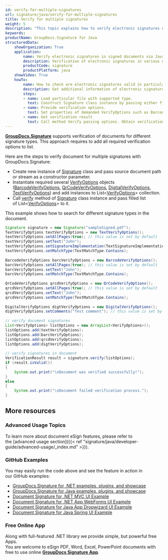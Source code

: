 ```yaml
---
id: verify-for-multiple-signatures
url: signature/java/verify-for-multiple-signatures
title: Verify for multiple signatures
weight: 5
description: "This topic explains how to verify electronic signatures of various types with GroupDocs.Signature API."
keywords: 
productName: GroupDocs.Signature for Java
structuredData:
    showOrganization: True
    application:    
        name: Verify electronic signatures in signed documents via Java    
        description: Verification of electronic signatures in various documents in convenient way with Java language and GroupDocs.Signature for Java APIs
        productCode: signature
        productPlatform: java 
    showVideo: True
    howTo:
        name: How to check are electronic signatures valid in particular document using Java 
        description: Get additional information of electronic signatures validation for any documents in Java
        steps:
        - name: Load particular file with supported type.
          text: Construct Signature class instance by passing either file path or stream. 
        - name: Provide verification options. 
          text: Set properties of demanded VerifyOptions such as BarcodeVerifyOptions or DigitalVerifyOptions. Various properties like text or BarcodeType depends on options type.
        - name: Get verification result
          text: Call method Verify passing options. Obtain verification result whose property IsValid must be true if verification succeed.
---
```

**[GroupDocs.Signature](https://products.groupdocs.com/signature/java)** supports verification of documents for different signature types. This approach requires to add all required verification options to list.

Here are the steps to verify document for multiple signatures with GroupDocs.Signature:

*   Create new instance of [Signature](https://apireference.groupdocs.com/java/signature/com.groupdocs.signature/Signature) class and pass source document path or stream as a constructor parameter.    
*   Instantiate required several [VerifyOptions](https://apireference.groupdocs.com/java/signature/com.groupdocs.signature.options.verify/VerifyOptions) objects ([BarcodeVerifyOptions](https://apireference.groupdocs.com/java/signature/com.groupdocs.signature.options.verify/BarcodeVerifyOptions), [QrCodeVerifyOptions](https://apireference.groupdocs.com/java/signature/com.groupdocs.signature.options.verify/QrCodeVerifyOptions), [DigitalVerifyOptions](https://apireference.groupdocs.com/java/signature/com.groupdocs.signature.options.verify/DigitalVerifyOptions), [TextVerifyOptions](https://apireference.groupdocs.com/java/signature/com.groupdocs.signature.options.verify/TextVerifyOptions)) and add instances to List<[VerifyOptions](https://apireference.groupdocs.com/java/signature/com.groupdocs.signature.options.verify/VerifyOptions)\> collection.
*   Call [verify](https://apireference.groupdocs.com/java/signature/com.groupdocs.signature/Signature#verify(java.util.List)) method of [Signature](https://apireference.groupdocs.com/java/signature/com.groupdocs.signature/Signature) class instance and pass filled list of List<[VerifyOptions](https://apireference.groupdocs.com/java/signature/com.groupdocs.signature.options.verify/VerifyOptions)\> to it.   


This example shows how to search for different signature types in the document.

```java
Signature signature = new Signature("sampleSigned.pdf");
TextVerifyOptions textVerifyOptions = new TextVerifyOptions();
textVerifyOptions.setAllPages(true); // this value is set by default
textVerifyOptions.setText("John");
textVerifyOptions.setSignatureImplementation(TextSignatureImplementation.Stamp);
textVerifyOptions.setMatchType(TextMatchType.Contains);
 
BarcodeVerifyOptions barcVerifyOptions = new BarcodeVerifyOptions();
barcVerifyOptions.setAllPages(true); // this value is set by default
barcVerifyOptions.setText("John");
barcVerifyOptions.setMatchType(TextMatchType.Contains);
 
QrCodeVerifyOptions qrcdVerifyOptions = new QrCodeVerifyOptions();
qrcdVerifyOptions.setAllPages(true); // this value is set by default
qrcdVerifyOptions.setText("John");
qrcdVerifyOptions.setMatchType(TextMatchType.Contains);
 
DigitalVerifyOptions digtVerifyOptions = new DigitalVerifyOptions();
digtVerifyOptions.setComments("Test comment"); // this value is set by default
 
// verify document signatures
List<VerifyOptions> listOptions = new ArrayList<VerifyOptions>();
listOptions.add(textVerifyOptions);
listOptions.add(barcVerifyOptions);
listOptions.add(qrcdVerifyOptions);
listOptions.add(digtVerifyOptions);
 
// verify signatures in document
VerificationResult result = signature.verify(listOptions);
if (result.isValid())
{
    System.out.print("\nDocument was verified successfully!");
}
else
{
    System.out.print("\nDocument failed verification process.");
}
```

## More resources

### Advanced Usage Topics

To learn more about document eSign features, please refer to the [advanced usage section]({{< ref "signature/java/developer-guide/advanced-usage/_index.md" >}}).

### GitHub Examples 

You may easily run the code above and see the feature in action in our GitHub examples:

*   [GroupDocs.Signature for .NET examples, plugins, and showcase](https://github.com/groupdocs-signature/GroupDocs.Signature-for-.NET)    
*   [GroupDocs.Signature for Java examples, plugins, and showcase](https://github.com/groupdocs-signature/GroupDocs.Signature-for-Java)    
*   [Document Signature for .NET MVC UI Example](https://github.com/groupdocs-signature/GroupDocs.Signature-for-.NET-MVC)    
*   [Document Signature for .NET App WebForms UI Example](https://github.com/groupdocs-signature/GroupDocs.Signature-for-.NET-WebForms)    
*   [Document Signature for Java App Dropwizard UI Example](https://github.com/groupdocs-signature/GroupDocs.Signature-for-Java-Dropwizard)   
*   [Document Signature for Java Spring UI Example](https://github.com/groupdocs-signature/GroupDocs.Signature-for-Java-Spring)
    

### Free Online App 

Along with full-featured .NET library we provide simple, but powerful free Apps.  
You are welcome to eSign PDF, Word, Excel, PowerPoint documents with free to use online **[GroupDocs Signature App](https://products.groupdocs.app/signature)**.
